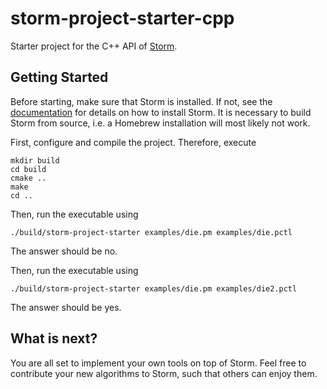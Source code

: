 # storm-project-starter-cpp
Starter project for the C++ API of [Storm](https://www.stormchecker.org).

## Getting Started
Before starting, make sure that Storm is installed. If not, see the [documentation](https://www.stormchecker.org/documentation/obtain-storm/build.html) for details on how to install Storm. It is necessary to build Storm from source, i.e. a Homebrew installation will most likely not work.

First, configure and compile the project. Therefore, execute
```
mkdir build
cd build
cmake ..
make
cd ..
```

Then, run the executable using 
```
./build/storm-project-starter examples/die.pm examples/die.pctl
```
The answer should be no.

Then, run the executable using 
```
./build/storm-project-starter examples/die.pm examples/die2.pctl
```
The answer should be yes.

## What is next?
You are all set to implement your own tools on top of Storm.
Feel free to contribute your new algorithms to Storm, such that others can enjoy them.
